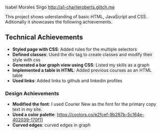 
Isabel Morales Sirgo
http://a1-charlieroberts.glitch.me

This project shows uderstanding of basic HTML, JavaScript and CSS. 
Aditionally it showcases the following achievements.

## Technical Achievements
- **Styled page with CSS**: Added rules for the multiple selectors
- **Defined classes**: Used the div tag to create classes and modify their style with css
- **Generated a bar graph view using CSS**: Listed my skills as a graph
- **Implemented a table in HTML**: Added previous courses as an HTML table
- **Used links**: Added links to github and linkedin profiles

### Design Achievements
- **Modified the font**: I used Courier New as the font for the primary copy text in my site.
- **Used a color palette**: https://coolors.co/e2fcef-9b287b-5c164e-402039-170f11
- **Curved edges**: curved edges in graph

